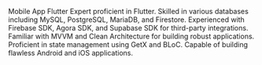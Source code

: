 Mobile App Flutter Expert proficient in Flutter. Skilled in various databases including MySQL, PostgreSQL, MariaDB, and Firestore. Experienced with Firebase SDK, Agora SDK, and Supabase SDK for third-party integrations. Familiar with MVVM and Clean Architecture for building robust applications. Proficient in state management using GetX and BLoC. Capable of building flawless Android and iOS applications.
